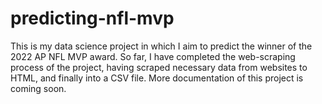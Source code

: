# predicting-nfl-mvp

This is my data science project in which I aim to predict the winner of the 2022 AP NFL MVP award. So far, I have completed
the web-scraping process of the project, having scraped necessary data from websites to HTML, and finally into a CSV file.
More documentation of this project is coming soon.
